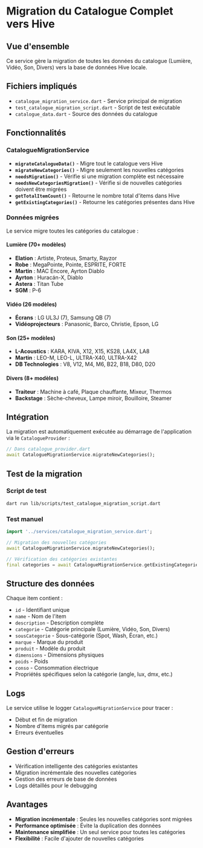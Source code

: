 # Migration du Catalogue Complet vers Hive

## Vue d'ensemble

Ce service gère la migration de toutes les données du catalogue (Lumière, Vidéo, Son, Divers) vers la base de données Hive locale.

## Fichiers impliqués

- `catalogue_migration_service.dart` - Service principal de migration
- `test_catalogue_migration_script.dart` - Script de test exécutable
- `catalogue_data.dart` - Source des données du catalogue

## Fonctionnalités

### CatalogueMigrationService

- **`migrateCatalogueData()`** - Migre tout le catalogue vers Hive
- **`migrateNewCategories()`** - Migre seulement les nouvelles catégories
- **`needsMigration()`** - Vérifie si une migration complète est nécessaire
- **`needsNewCategoriesMigration()`** - Vérifie si de nouvelles catégories doivent être migrées
- **`getTotalItemCount()`** - Retourne le nombre total d'items dans Hive
- **`getExistingCategories()`** - Retourne les catégories présentes dans Hive

### Données migrées

Le service migre toutes les catégories du catalogue :

#### Lumière (70+ modèles)
- **Elation** : Artiste, Proteus, Smarty, Rayzor
- **Robe** : MegaPointe, Pointe, ESPRITE, FORTE
- **Martin** : MAC Encore, Ayrton Diablo
- **Ayrton** : Huracán-X, Diablo
- **Astera** : Titan Tube
- **SGM** : P-6

#### Vidéo (26 modèles)
- **Écrans** : LG UL3J (7), Samsung QB (7)
- **Vidéoprojecteurs** : Panasonic, Barco, Christie, Epson, LG

#### Son (25+ modèles)
- **L-Acoustics** : KARA, KIVA, X12, X15, KS28, LA4X, LA8
- **Martin** : LEO-M, LEO-L, ULTRA-X40, ULTRA-X42
- **DB Technologies** : V8, V12, M4, M6, B22, B18, D80, D20

#### Divers (8+ modèles)
- **Traiteur** : Machine à café, Plaque chauffante, Mixeur, Thermos
- **Backstage** : Sèche-cheveux, Lampe miroir, Bouilloire, Steamer

## Intégration

La migration est automatiquement exécutée au démarrage de l'application via le `CatalogueProvider` :

```dart
// Dans catalogue_provider.dart
await CatalogueMigrationService.migrateNewCategories();
```

## Test de la migration

### Script de test
```bash
dart run lib/scripts/test_catalogue_migration_script.dart
```

### Test manuel
```dart
import '../services/catalogue_migration_service.dart';

// Migration des nouvelles catégories
await CatalogueMigrationService.migrateNewCategories();

// Vérification des catégories existantes
final categories = await CatalogueMigrationService.getExistingCategories();
```

## Structure des données

Chaque item contient :
- `id` - Identifiant unique
- `name` - Nom de l'item
- `description` - Description complète
- `categorie` - Catégorie principale (Lumière, Vidéo, Son, Divers)
- `sousCategorie` - Sous-catégorie (Spot, Wash, Écran, etc.)
- `marque` - Marque du produit
- `produit` - Modèle du produit
- `dimensions` - Dimensions physiques
- `poids` - Poids
- `conso` - Consommation électrique
- Propriétés spécifiques selon la catégorie (angle, lux, dmx, etc.)

## Logs

Le service utilise le logger `CatalogueMigrationService` pour tracer :
- Début et fin de migration
- Nombre d'items migrés par catégorie
- Erreurs éventuelles

## Gestion d'erreurs

- Vérification intelligente des catégories existantes
- Migration incrémentale des nouvelles catégories
- Gestion des erreurs de base de données
- Logs détaillés pour le debugging

## Avantages

- **Migration incrémentale** : Seules les nouvelles catégories sont migrées
- **Performance optimisée** : Évite la duplication des données
- **Maintenance simplifiée** : Un seul service pour toutes les catégories
- **Flexibilité** : Facile d'ajouter de nouvelles catégories
